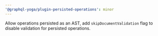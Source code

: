 ```yaml
---
'@graphql-yoga/plugin-persisted-operations': minor
---
```


Allow operations persisted as an AST, add `skipDocumentValidation` flag to disable validation for persisted operations.
